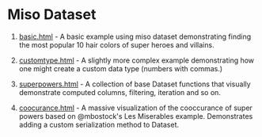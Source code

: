 # Miso Dataset

1. [basic.html](basic.html) - A basic example using miso dataset demonstrating finding the most popular 10 hair colors of super heroes and villains.

2. [customtype.html](customtype.html) - A slightly more complex example demonstrating how one might create a custom data type (numbers with commas.)

3. [superpowers.html](superpowers.html) - A collection of base Dataset functions that visually demonstrate computed columns, filtering, iteration and so on.

4. [coocurance.html](cooccurance.html) - A massive visualization of the cooccurance of super powers based on @mbostock's Les Miserables example. Demonstrates adding a custom serialization method to Dataset.